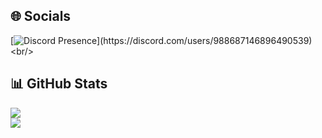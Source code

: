 ## 🌐 Socials
[![Discord Presence](https://lanyard-profile-readme.vercel.app/api/988687146896490539?theme=dark&bg=1f2329&hideDiscrim=true&idleMessage=Kausapin%20moko%20pag%20nigger%20kana...)](https://discord.com/users/988687146896490539)<br/>
## 📊 GitHub Stats
![](https://github-readme-stats.vercel.app/api?username=eiiyz&theme=react&hide_border=false&include_all_commits=true&count_private=true)<br/>
![](https://github-readme-stats.vercel.app/api/top-langs/?username=eiiyz&theme=react&hide_border=false&include_all_commits=true&count_private=true&layout=compact)<br/>
